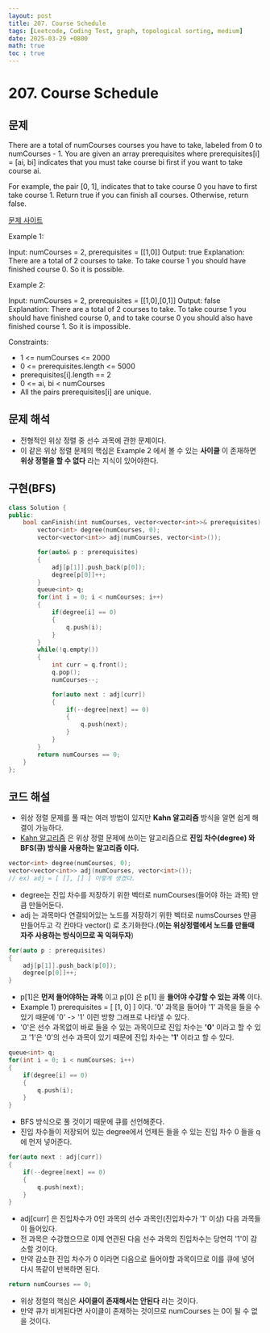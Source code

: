 ```yaml
---
layout: post
title: 207. Course Schedule
tags: [Leetcode, Coding Test, graph, topological sorting, medium]
date: 2025-03-29 +0800
math: true
toc : true
---
```




# 207. Course Schedule


## 문제

There are a total of numCourses courses you have to take, labeled from 0 to numCourses - 1. You are given an array prerequisites where prerequisites[i] = [ai, bi] indicates that you must take course bi first if you want to take course ai.

For example, the pair [0, 1], indicates that to take course 0 you have to first take course 1.
Return true if you can finish all courses. Otherwise, return false.

[문제 사이트](https://leetcode.com/problems/course-schedule/description/?envType=study-plan-v2&envId=top-interview-150) 

Example 1:

Input: numCourses = 2, prerequisites = [[1,0]]
Output: true
Explanation: There are a total of 2 courses to take. 
To take course 1 you should have finished course 0. So it is possible.


Example 2:

Input: numCourses = 2, prerequisites = [[1,0],[0,1]]
Output: false
Explanation: There are a total of 2 courses to take. 
To take course 1 you should have finished course 0, and to take course 0 you should also have finished course 1. So it is impossible.
 

Constraints:

- 1 <= numCourses <= 2000
- 0 <= prerequisites.length <= 5000
- prerequisites[i].length == 2
- 0 <= ai, bi < numCourses
- All the pairs prerequisites[i] are unique.



## 문제 해석

- 전형적인 위상 정렬 중 선수 과목에 관한 문제이다.
- 이 같은 위상 정렬 문제의 핵심은 Example 2 에서 볼 수 있는 **사이클** 이 존재하면 **위상 정렬을 할 수 없다** 라는 지식이 있어야한다.




## 구현(BFS)


```cpp
class Solution {
public:
    bool canFinish(int numCourses, vector<vector<int>>& prerequisites) {
        vector<int> degree(numCourses, 0);
        vector<vector<int>> adj(numCourses, vector<int>());

        for(auto& p : prerequisites)
        {
            adj[p[1]].push_back(p[0]);
            degree[p[0]]++;
        }
        queue<int> q;
        for(int i = 0; i < numCourses; i++)
        {
            if(degree[i] == 0)
            {
                q.push(i);
            }
        }
        while(!q.empty())
        {
            int curr = q.front();
            q.pop();
            numCourses--;

            for(auto next : adj[curr])
            {
                if(--degree[next] == 0)
                {
                    q.push(next);
                }
            }
        }
        return numCourses == 0;
    }
};
```



## 코드 해설

- 위상 정렬 문제를 풀 때는 여러 방법이 있지만 **Kahn 알고리즘** 방식을 알면 쉽게 해결이 가능하다.
- [Kahn 알고리즘](https://pangyokyk.github.io/2025/03/29/Kahn-algorithm/) 은 위상 정렬 문제에 쓰이는 알고리즘으로 **진입 차수(degree) 와 BFS(큐) 방식을 사용하는 알고리즘 이다.**



```cpp
vector<int> degree(numCourses, 0);
vector<vector<int>> adj(numCourses, vector<int>());
// ex) adj = [ [], [] ] 이렇게 생겼다.
```

- degree는 진입 차수를 저장하기 위한 벡터로 numCourses(들어야 하는 과목) 만큼 만들어둔다.
- adj 는 과목마다 연결되어있는 노드를 저장하기 위한 벡터로 numsCourses 만큼 만들어두고 각 칸마다 vector<int>() 로 초기화한다.(**이는 위상정렬에서 노드를 만들때 자주 사용하는 방식이므로 꼭 익혀두자**)


```cpp
for(auto p : prerequisites)
{
    adj[p[1]].push_back(p[0]);
    degree[p[0]]++;
}
```

- p[1]은 **먼저 들어야하는 과목** 이고 p[0] 은 p[1] 을 **들어야 수강할 수 있는 과목** 이다.
- Example 1) prerequisites = [ [1, 0] ] 이다. '0' 과목을 들어야 '1' 과목을 들을 수 있기 때문에 '0' -> '1' 이런 방향 그래프로 나타낼 수 있다.
- '0'은 선수 과목없이 바로 들을 수 있는 과목이므로 진입 차수는 **'0'** 이라고 할 수 있고 '1'은 '0'의 선수 과목이 있기 때문에 진입 차수는 **'1'** 이라고 할 수 있다.




```cpp
queue<int> q;
for(int i = 0; i < numCourses; i++)
{
    if(degree[i] == 0)
    {
        q.push(i);
    }
}
```

- BFS 방식으로 풀 것이기 때문에 큐를 선언해준다.
- 진입 차수들이 저장되어 있는 degree에서 언제든 들을 수 있는 진입 차수 0 들을 q에 먼저 넣어준다.


```cpp
for(auto next : adj[curr])
{
    if(--degree[next] == 0)
    {
        q.push(next);
    }
}
```

- adj[curr] 은 진입차수가 0인 과목의 선수 과목인(진입차수가 '1' 이상) 다음 과목들이 들어있다.
- 전 과목은 수강했으므로 이제 연관된 다음 선수 과목의 진입차수는 당연히 '1'이 감소할 것이다. 
- 만약 감소한 진입 차수가 0 이라면 다음으로 들어야할 과목이므로 이를 큐에 넣어 다시 똑같이 반복하면 된다.



```cpp
return numCourses == 0;
```

- 위상 정렬의 핵심은 **사이클이 존재해서는 안된다** 라는 것이다.
- 만약 큐가 비게된다면 사이클이 존재하는 것이므로 numCourses 는 0이 될 수 없을 것이다.